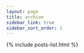 ```yaml
---
layout: page
title: archive
sidebar_link: true
sidebar_sort_order: 1
---
```


{% include posts-list.html %}